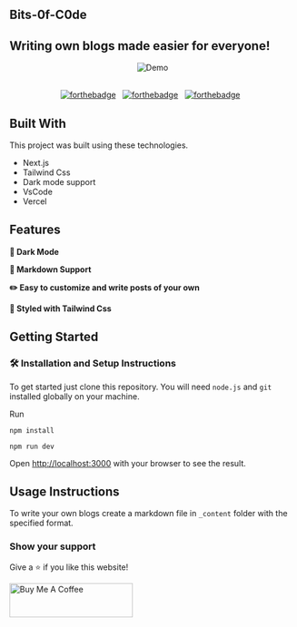 ## Bits-0f-C0de

## Writing own blogs made easier for everyone!


<div align="center">
  <img alt="Demo" src="./Extra/demo.gif" />
</div>

<br/>

<center>

[![forthebadge](https://forthebadge.com/images/badges/built-with-love.svg)](https://forthebadge.com) &nbsp;
[![forthebadge](https://forthebadge.com/images/badges/made-with-javascript.svg)](https://forthebadge.com) &nbsp;
[![forthebadge](https://forthebadge.com/images/badges/open-source.svg)](https://forthebadge.com) &nbsp;

</center>



## Built With



This project was built using these technologies.

- Next.js
- Tailwind Css
- Dark mode support
- VsCode
- Vercel

## Features

**🌙 Dark Mode**

**📃 Markdown Support**

**✏️ Easy to customize and write posts of your own**

**🎨 Styled with Tailwind Css**

## Getting Started

### 🛠 Installation and Setup Instructions

To get started just clone this repository. You will need `node.js` and `git` installed globally on your machine.

Run

```
npm install
```

```
npm run dev
```

Open [http://localhost:3000](http://localhost:3000) with your browser to see the result.

## Usage Instructions

To write your own blogs create a markdown file in `_content` folder with the specified format. 

### Show your support

Give a ⭐ if you like this website!

<a href="https://www.buymeacoffee.com/soumyajit4419" target="_blank"><img src="https://cdn.buymeacoffee.com/buttons/v2/default-violet.png" alt="Buy Me A Coffee" height= "60px" width= "217px" ></a>
